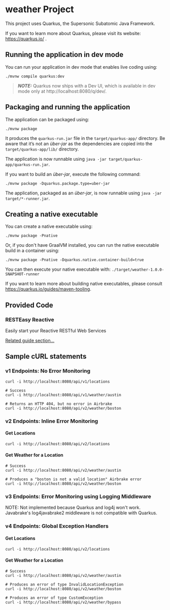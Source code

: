 # weather Project

This project uses Quarkus, the Supersonic Subatomic Java Framework.

If you want to learn more about Quarkus, please visit its website: https://quarkus.io/ .

## Running the application in dev mode

You can run your application in dev mode that enables live coding using:
```shell script
./mvnw compile quarkus:dev
```

> **_NOTE:_**  Quarkus now ships with a Dev UI, which is available in dev mode only at http://localhost:8080/q/dev/.

## Packaging and running the application

The application can be packaged using:
```shell script
./mvnw package
```
It produces the `quarkus-run.jar` file in the `target/quarkus-app/` directory.
Be aware that it’s not an _über-jar_ as the dependencies are copied into the `target/quarkus-app/lib/` directory.

The application is now runnable using `java -jar target/quarkus-app/quarkus-run.jar`.

If you want to build an _über-jar_, execute the following command:
```shell script
./mvnw package -Dquarkus.package.type=uber-jar
```

The application, packaged as an _über-jar_, is now runnable using `java -jar target/*-runner.jar`.

## Creating a native executable

You can create a native executable using: 
```shell script
./mvnw package -Pnative
```

Or, if you don't have GraalVM installed, you can run the native executable build in a container using: 
```shell script
./mvnw package -Pnative -Dquarkus.native.container-build=true
```

You can then execute your native executable with: `./target/weather-1.0.0-SNAPSHOT-runner`

If you want to learn more about building native executables, please consult https://quarkus.io/guides/maven-tooling.

## Provided Code

### RESTEasy Reactive

Easily start your Reactive RESTful Web Services

[Related guide section...](https://quarkus.io/guides/getting-started-reactive#reactive-jax-rs-resources)

## Sample cURL statements

### v1 Endpoints: No Error Monitoring

```
curl -i http://localhost:8080/api/v1/locations

# Success
curl -i http://localhost:8080/api/v1/weather/austin

# Returns an HTTP 404, but no error in Airbrake
curl -i http://localhost:8080/api/v2/weather/boston
```


### v2 Endpoints: Inline Error Monitoring

#### Get Locations

```
curl -i http://localhost:8080/api/v2/locations
```

#### Get Weather for a Location

```
# Success
curl -i http://localhost:8080/api/v2/weather/austin

# Produces a "boston is not a valid location" Airbrake error
curl -i http://localhost:8080/api/v2/weather/boston
```

### v3 Endpoints: Error Monitoring using Logging Middleware

NOTE: Not implemented because Quarkus and log4j won't work. Javabrake's log4javabrake2 middleware is not compatible with Quarkus.

### v4 Endpoints: Global Exception Handlers

#### Get Locations

```
curl -i http://localhost:8080/api/v2/locations
```

#### Get Weather for a Location

```
# Success
curl -i http://localhost:8080/api/v2/weather/austin

# Produces an error of type InvalidLocationException
curl -i http://localhost:8080/api/v2/weather/boston

# Produces an error of type CustomException
curl -i http://localhost:8080/api/v2/weather/bypass
```
